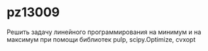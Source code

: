 # pz13009
Решить задачу линейного программирования на минимум и на максимум при помощи библиотек pulp, scipy.Optimize, cvxopt
